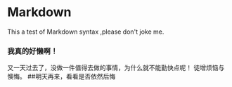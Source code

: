 # Markdown
This a test of Markdown syntax ,please don't joke me.
### 我真的好懒啊！
又一天过去了，没做一件值得去做的事情，为什么就不能勤快点呢！
徒增烦恼与懊悔。
##明天再来，看看是否依然后悔


